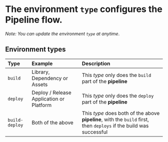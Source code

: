 # The **environment** `type` configures the Pipeline flow.

*Note: You can update the environment `type` at anytime*.

## Environment types

| Type | Example | Description |
| :--- | :--- | :--- |
| `build` | Library, Dependency or Assets | This *type* only does the `build` part of the **pipeline** |
| `deploy` | Deploy / Release Application or Platform | This *type* only does the `deploy` part of the **pipeline** |
| `build-deploy` | Both of the above | This *type* does both of the above **pipeline**, with the `build` first, then `deploys` if the build was successful |
